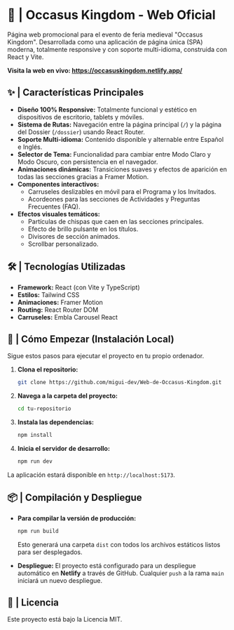 # 🏰 | Occasus Kingdom - Web Oficial
Página web promocional para el evento de feria medieval "Occasus Kingdom". Desarrollada como una aplicación de página única (SPA) moderna, totalmente responsive y con soporte multi-idioma, construida con React y Vite.

**Visita la web en vivo: https://occasuskingdom.netlify.app/**

## ✨ | Características Principales
-   **Diseño 100% Responsive:** Totalmente funcional y estético en dispositivos de escritorio, tablets y móviles.
-   **Sistema de Rutas:** Navegación entre la página principal (`/`) y la página del Dossier (`/dossier`) usando React Router.
-   **Soporte Multi-idioma:** Contenido disponible y alternable entre Español e Inglés.
-   **Selector de Tema:** Funcionalidad para cambiar entre Modo Claro y Modo Oscuro, con persistencia en el navegador.
-   **Animaciones dinámicas:** Transiciones suaves y efectos de aparición en todas las secciones gracias a Framer Motion.
-   **Componentes interactivos:**
    -   Carruseles deslizables en móvil para el Programa y los Invitados.
    -   Acordeones para las secciones de Actividades y Preguntas Frecuentes (FAQ).
-   **Efectos visuales temáticos:**
    -   Partículas de chispas que caen en las secciones principales.
    -   Efecto de brillo pulsante en los títulos.
    -   Divisores de sección animados.
    -   Scrollbar personalizado.

## 🛠️ | Tecnologías Utilizadas
-   **Framework:** React (con Vite y TypeScript)
-   **Estilos:** Tailwind CSS
-   **Animaciones:** Framer Motion
-   **Routing:** React Router DOM
-   **Carruseles:** Embla Carousel React

## 🚀 | Cómo Empezar (Instalación Local)
Sigue estos pasos para ejecutar el proyecto en tu propio ordenador.

1.  **Clona el repositorio:**
    ```bash
    git clone https://github.com/migui-dev/Web-de-Occasus-Kingdom.git
    ```

2.  **Navega a la carpeta del proyecto:**
    ```bash
    cd tu-repositorio
    ```

3.  **Instala las dependencias:**
    ```bash
    npm install
    ```

4.  **Inicia el servidor de desarrollo:**
    ```bash
    npm run dev
    ```

La aplicación estará disponible en `http://localhost:5173`.

## 📦 | Compilación y Despliegue

-   **Para compilar la versión de producción:**
    ```bash
    npm run build
    ```
    Esto generará una carpeta `dist` con todos los archivos estáticos listos para ser desplegados.

-   **Despliegue:**
    El proyecto está configurado para un despliegue automático en **Netlify** a través de GitHub. Cualquier `push` a la rama `main` iniciará un nuevo despliegue.

## 📄 | Licencia

Este proyecto está bajo la Licencia MIT.
